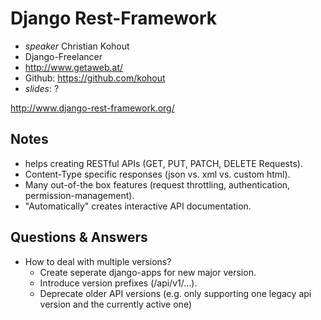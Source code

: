 # Django Rest-Framework

* *speaker* Christian Kohout
* Django-Freelancer
* http://www.getaweb.at/
* Github: https://github.com/kohout
* *slides*: ?

http://www.django-rest-framework.org/

## Notes

* helps creating RESTful APIs (GET, PUT, PATCH, DELETE Requests).
* Content-Type specific responses (json vs. xml vs. custom html).
* Many out-of-the box features (request throttling, authentication, permission-management).
* "Automatically" creates interactive API documentation.

## Questions & Answers
* How to deal with multiple versions?
    * Create seperate django-apps for new major version.
    * Introduce version prefixes (/api/v1/...).
    * Deprecate older API versions (e.g. only supporting one legacy api version and
      the currently active one)


